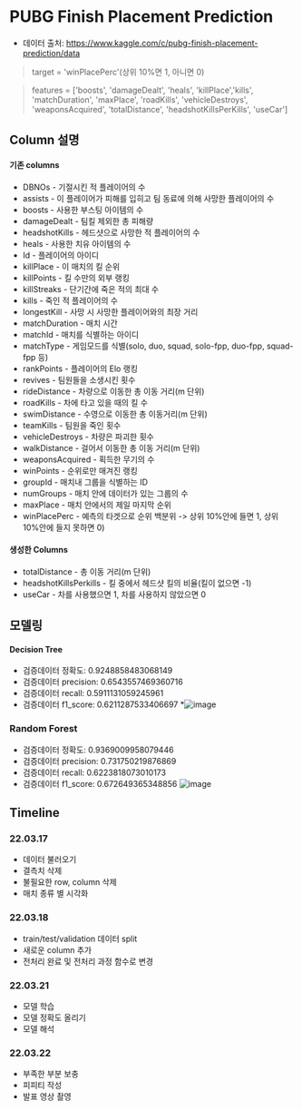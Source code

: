 PUBG Finish Placement Prediction
=============
* 데이터 출처: https://www.kaggle.com/c/pubg-finish-placement-prediction/data

> target = 'winPlacePerc'(상위 10%면 1, 아니면 0)

> features = ['boosts', 'damageDealt', 'heals', 'killPlace','kills', 'matchDuration', 'maxPlace', 'roadKills', 'vehicleDestroys', 'weaponsAcquired', 'totalDistance', 'headshotKillsPerKills', 'useCar']

Column 설명
-------------
#### 기존 columns
* DBNOs - 기절시킨 적 플레이어의 수
* assists - 이 플레이어가 피해를 입히고 팀 동료에 의해 사망한 플레이어의 수
* boosts - 사용한 부스팅 아이템의 수
* damageDealt - 팀킬 제외한 총 피해량
* headshotKills - 헤드샷으로 사망한 적 플레이어의 수
* heals - 사용한 치유 아이템의 수
* Id - 플레이어의 아이디
* killPlace - 이 매치의 킬 순위
* killPoints - 킬 수만의 외부 랭킹
* killStreaks - 단기간에 죽은 적의 최대 수
* kills - 죽인 적 플레이어의 수
* longestKill - 사망 시 사망한 플레이어와의 최장 거리
* matchDuration - 매치 시간
* matchId - 매치를 식별하는 아이디
* matchType - 게임모드를 식별(solo, duo, squad, solo-fpp, duo-fpp, squad-fpp 등)
* rankPoints - 플레이어의 Elo 랭킹
* revives - 팀원들을 소생시킨 횟수
* rideDistance - 차량으로 이동한 총 이동 거리(m 단위)
* roadKills - 차에 타고 있을 때의 킬 수
* swimDistance - 수영으로 이동한 총 이동거리(m 단위)
* teamKills - 팀원을 죽인 횟수
* vehicleDestroys - 차량은 파괴한 횟수
* walkDistance - 걸어서 이동한 총 이동 거리(m 단위)
* weaponsAcquired - 획득한 무기의 수
* winPoints - 순위로만 매겨진 랭킹
* groupId - 매치내 그룹을 식별하는 ID
* numGroups - 매치 안에 데이터가 있는 그룹의 수
* maxPlace - 매치 안에서의 제일 마지막 순위
* winPlacePerc - 예측의 타겟으로 순위 백분위 -> 상위 10%안에 들면 1, 상위 10%안에 들지 못하면 0)

#### 생성한 Columns
* totalDistance - 총 이동 거리(m 단위)
* headshotKillsPerkills - 킬 중에서 헤드샷 킬의 비율(킬이 없으면 -1)
* useCar - 차를 사용했으면 1, 차를 사용하지 않았으면 0

모델링
-------------
#### Decision Tree
* 검증데이터 정확도: 0.9248858483068149
* 검증데이터 precision:  0.6543557469360716
* 검증데이터 recall:  0.5911131059245961
* 검증데이터 f1_score: 0.6211287533406697
*![image](https://user-images.githubusercontent.com/64140376/188830725-f9b9b6e5-1288-4d94-b2f9-6acb50194977.png)

### Random Forest
* 검증데이터 정확도: 0.9369009958079446
* 검증데이터 precision:  0.731750219876869
* 검증데이터 recall:  0.6223818073010173
* 검증데이터 f1_score: 0.672649365348856
![image](https://user-images.githubusercontent.com/64140376/188830989-fd570db0-6ed9-4596-9d09-b6955718013e.png)


Timeline
-------------
### 22.03.17
* 데이터 불러오기
* 결측치 삭제
* 불필요한 row, column 삭제
* 매치 종류 별 시각화

### 22.03.18
* train/test/validation 데이터 split
* 새로운 column 추가
* 전처리 완료 및 전처리 과정 함수로 변경

### 22.03.21
* 모델 학습
* 모델 정확도 올리기
* 모델 해석

### 22.03.22
* 부족한 부분 보충
* 피피티 작성
* 발표 영상 촬영
